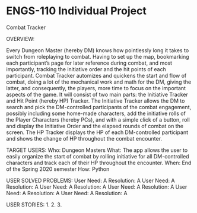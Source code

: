 # ENGS-110 Individual Project
Combat Tracker

OVERVIEW:

Every Dungeon Master (hereby DM) knows how pointlessly long it takes to switch from roleplaying to combat. Having to set up the map, bookmarking each participant’s page for later reference during combat, and most importantly, tracking the initiative order and the hit points of each participant. 
Combat Tracker automizes and quickens the start and flow of combat, doing a lot of the mechanical work and math for the DM, giving the latter, and consequently, the players, more time to focus on the important aspects of the game.
It will consist of two main parts: the Initiative Tracker and Hit Point (hereby HP) Tracker. The Initiative Tracker allows the DM to search and pick the  DM-controlled participants of the combat engagement, possibly including some home-made characters, add the initiative rolls of the Player Characters (hereby PCs), and with a simple click of a button, roll and display the Initiative Order and the elapsed rounds of combat on the screen.
The HP Tracker displays the HP of each DM-controlled participant and shows the change of HP throughout the combat encounter. 

TARGET USERS:
Who: Dungeon Masters 
What: The app allows the user to easily organize the start of combat by rolling initiative for all DM-controlled characters and track each of their HP throughout the encounter.
When: End of the Spring 2020 semester 
How: Python

USER SOLVED PROBLEMS:
User Need: A
Resolution: A
User Need: A
Resolution: A
User Need: A
Resolution: A
User Need: A
Resolution: A
User Need: A
Resolution: A
User Need: A
Resolution: A

USER STORIES:
1. 
2. 
3. 

